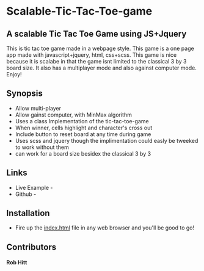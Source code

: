 # Scalable-Tic-Tac-Toe-game
## A scalable Tic Tac Toe Game using JS+Jquery
This is tic tac toe game made in a webpage style. This game is a one page app made with javascript+jquery, html, css+scss. 
This game is nice because it is scalabe in that the game isnt limited to the classical 3 by 3 board size. 
It also has a multiplayer mode and also against computer mode.
Enjoy!



## Synopsis
* Allow multi-player
* Allow gainst computer, with MinMax algorithm
* Uses a class Implementation of the tic-tac-toe-game
* When winner, cells highlight and character's cross out
* Include button to reset board at any time during game
* Uses scss and jquery though the implimentation could easly be tweeked to work without them  
* can work for a board size besidex the classical 3 by 3

## Links

* Live Example - 
* Github - 

## Installation

* Fire up the [index.html]() file in any web browser and you'll be good to go!

## Contributors

#### Rob Hitt

